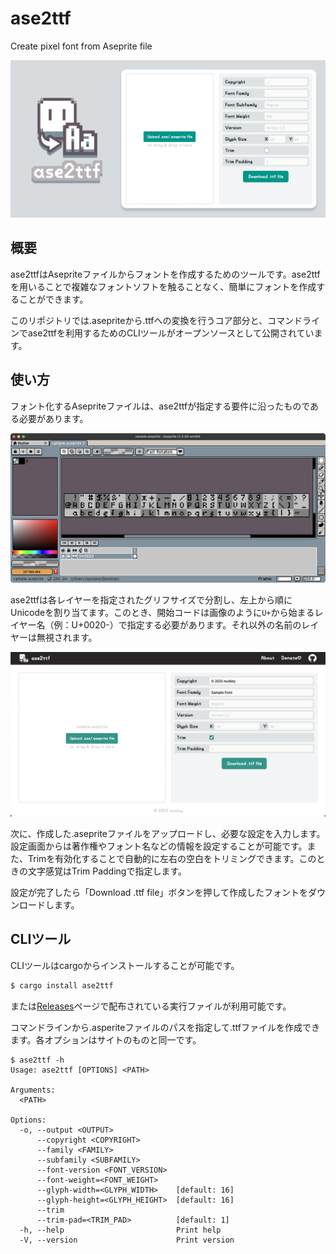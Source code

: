 # ase2ttf
 Create pixel font from Aseprite file

![header](./docs/Header.png)

## 概要

ase2ttfはAsepriteファイルからフォントを作成するためのツールです。ase2ttfを用いることで複雑なフォントソフトを触ることなく、簡単にフォントを作成することができます。

このリポジトリでは.asepriteから.ttfへの変換を行うコア部分と、コマンドラインでase2ttfを利用するためのCLIツールがオープンソースとして公開されています。

## 使い方

フォント化するAsepriteファイルは、ase2ttfが指定する要件に沿ったものである必要があります。

![img](./docs/img-aseprite-editor.png)

ase2ttfは各レイヤーを指定されたグリフサイズで分割し、左上から順にUnicodeを割り当てます。このとき、開始コードは画像のように`U+`から始まるレイヤー名（例：U+0020-）で指定する必要があります。それ以外の名前のレイヤーは無視されます。

![img](./docs/img-ase2ttf-editor.png)

次に、作成した.asepriteファイルをアップロードし、必要な設定を入力します。設定画面からは著作権やフォント名などの情報を設定することが可能です。また、Trimを有効化することで自動的に左右の空白をトリミングできます。このときの文字感覚はTrim Paddingで指定します。

設定が完了したら「Download .ttf file」ボタンを押して作成したフォントをダウンロードします。

## CLIツール

CLIツールはcargoからインストールすることが可能です。

```bash
$ cargo install ase2ttf
```

または[Releases](https://github.com/nuskey8/ase2ttf/releases)ページで配布されている実行ファイルが利用可能です。

コマンドラインから.asperiteファイルのパスを指定して.ttfファイルを作成できます。各オプションはサイトのものと同一です。

```text
$ ase2ttf -h
Usage: ase2ttf [OPTIONS] <PATH>

Arguments:
  <PATH>  

Options:
  -o, --output <OUTPUT>              
      --copyright <COPYRIGHT>        
      --family <FAMILY>              
      --subfamily <SUBFAMILY>        
      --font-version <FONT_VERSION>  
      --font-weight=<FONT_WEIGHT>    
      --glyph-width=<GLYPH_WIDTH>    [default: 16]
      --glyph-height=<GLYPH_HEIGHT>  [default: 16]
      --trim                         
      --trim-pad=<TRIM_PAD>          [default: 1]
  -h, --help                         Print help
  -V, --version                      Print version
```
